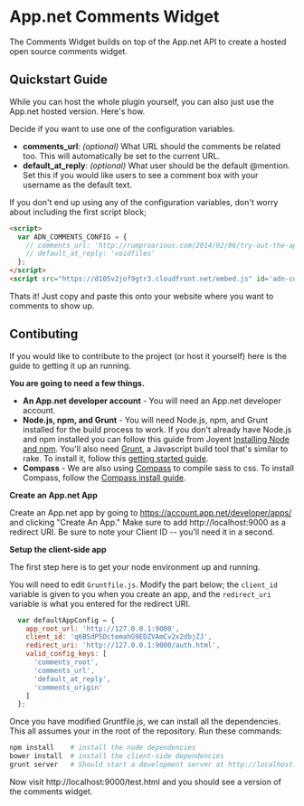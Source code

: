 # App.net Comments Widget

The Comments Widget builds on top of the App.net API to create a hosted open source comments widget.

## Quickstart Guide

While you can host the whole plugin yourself, you can also just use the App.net hosted version. Here's how.

Decide if you want to use one of the configuration variables.

* **comments_url**: _(optional)_ What URL should the comments be related too. This will automatically be set to the current URL.
* **default_at_reply**: _(optional)_ What user should be the default @mention. Set this if you would like users to see a comment box with your username as the default text.

If you don't end up using any of the configuration variables, don't worry about including the first script block;

```html
<script>
  var ADN_COMMENTS_CONFIG = {
    // comments_url: 'http://rumproarious.com/2014/02/06/try-out-the-app-dot-net-comments-widget/',
    // default_at_reply: 'voidfiles'
  };
</script>
<script src="https://d105v2jof9gtr3.cloudfront.net/embed.js" id='adn-comments'></script>
```

Thats it! Just copy and paste this onto your website where you want to comments to show up.

## Contibuting

If you would like to contribute to the project (or host it yourself) here is the guide to getting it up an running.

**You are going to need a few things.**

* **An App.net developer account** - You will need an App.net developer account.
* **Node.js, npm, and Grunt** - You will need Node.js, npm, and Grunt installed for the build process to work. If you don't already have Node.js and npm installed you can follow this guide from Joyent [Installing Node and npm](http://www.joyent.com/blog/installing-node-and-npm). You'll also need [Grunt](http://gruntjs.com/), a Javascript build tool that's similar to rake. To install it, follow this [getting started guide](http://gruntjs.com/getting-started).
* **Compass** - We are also using [Compass](http://compass-style.org/) to compile sass to css. To install Compass, follow the [Compass install guide](http://compass-style.org/install/).

**Create an App.net App**

Create an App.net app by going to https://account.app.net/developer/apps/ and clicking "Create An App." Make sure to add http://localhost:9000 as a redirect URI. Be sure to note your Client ID -- you'll need it in a second.

**Setup the client-side app**

The first step here is to get your node environment up and running.

You will need to edit `Gruntfile.js`. Modify the part below; the `client_id` variable is given to you when you create an app, and the `redirect_uri` variable is what you entered for the redirect URI.

```js
  var defaultAppConfig = {
    app_root_url: 'http://127.0.0.1:9000',
    client_id: 'q6BSdP5DctemahG9EDZVAmCv2x2dbjZJ',
    redirect_uri: 'http://127.0.0.1:9000/auth.html',
    valid_config_keys: [
      'comments_root',
      'comments_url',
      'default_at_reply',
      'comments_origin'
    ]
  };
```

Once you have modified Gruntfile.js, we can install all the dependencies. This all assumes your in the root of the repository. Run these commands:

```sh
npm install    # install the node dependencies
bower install  # install the client-side dependencies
grunt server   # Should start a development server at http://localhost:9000
```

Now visit http://localhost:9000/test.html and you should see a version of the comments widget.
